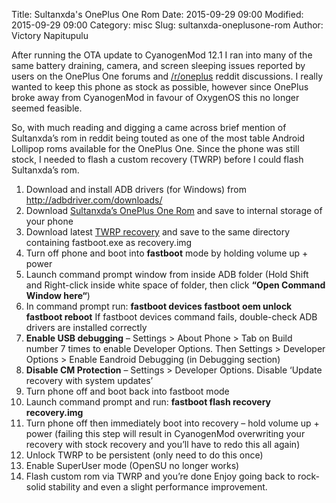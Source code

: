 Title: Sultanxda's OnePlus One Rom
Date: 2015-09-29 09:00
Modified: 2015-09-29 09:00
Category: misc
Slug: sultanxda-oneplusone-rom
Author: Victory Napitupulu

After running the OTA update to CyanogenMod 12.1 I ran into many of the same battery draining, camera, and screen sleeping issues reported by users on the OnePlus One forums and [/r/oneplus](//web.archive.org/web/20160303001100/https://www.reddit.com/r/oneplus) reddit discussions. I really wanted to keep this phone as stock as possible, however since OnePlus broke away from CyanogenMod in favour of OxygenOS this no longer seemed feasible.

So, with much reading and digging a came across brief mention of Sultanxda’s rom in reddit being touted as one of the most table Android Lollipop roms available for the OnePlus One. Since the phone was still stock, I needed to flash a custom recovery (TWRP) before I could flash Sultanxda’s rom.

1. Download and install ADB drivers (for Windows) from http://adbdriver.com/downloads/
2. Download [Sultanxda’s OnePlus One Rom](//forum.xda-developers.com:80/oneplus-one/orig-development/rom-kernel-unofficial-cyanogenmod-12-1-t3120259) and save to internal storage of your phone
3. Download latest [TWRP recovery](//forum.xda-developers.com/showthread.php?t=2766186) and save to the same directory containing fastboot.exe as recovery.img
4. Turn off phone and boot into **fastboot** mode by holding volume up + power
5. Launch command prompt window from inside ADB folder (Hold Shift and Right-click inside white space of folder, then click **“Open Command Window here“**)
6. In command prompt run:
 **fastboot devices
 fastboot oem unlock
 fastboot reboot**
 If fastboot devices command fails, double-check ADB drivers are installed correctly
7. **Enable USB debugging** – Settings > About Phone > Tab on Build number 7 times to enable Developer Options. Then Settings > Developer Options > Enable Eandroid Debugging (in Debugging section)
8. **Disable CM Protection** – Settings > Developer Options. Disable ‘Update recovery with system updates’
9. Turn phone off and boot back into fastboot mode
10. Launch command prompt and run:
 **fastboot flash recovery recovery.img**
11. Turn phone off then immediately boot into recovery – hold volume up + power (failing this step will result in CyanogenMod overwriting your recovery with stock recovery and you’ll have to redo this all again)
12. Unlock TWRP to be persistent (only need to do this once)
13. Enable SuperUser mode (OpenSU no longer works)
14. Flash custom rom via TWRP and you’re done
Enjoy going back to rock-solid stability and even a slight performance improvement.
